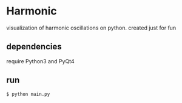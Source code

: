 # Harmonic
 visualization of harmonic oscillations on python.
 created just for fun

## dependencies
 require Python3 and PyQt4

## run
```
$ python main.py
```
